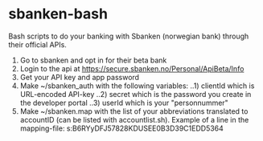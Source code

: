 # sbanken-bash
Bash scripts to do your banking with Sbanken (norwegian bank) through their official APIs.

1) Go to sbanken and opt in for their beta bank
2) Login to the api at https://secure.sbanken.no/Personal/ApiBeta/Info
3) Get your API key and app password
4) Make ~/sbanken_auth with the following variables:
..1) clientId which is URL-encoded API-key
..2) secret which is the password you create in the developer portal
..3) userId which is your "personnummer"
5) Make ~/sbanken.map with the list of your abbreviations translated to accountID (can be listed with accountlist.sh). Example of a line in the mapping-file: s:B6RYyDFJ57828KDUSEE0B3D39C1EDD5364

